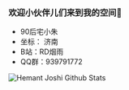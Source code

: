 ###  欢迎小伙伴儿们来到我的空间👋

* 90后宅小朱
* 坐标： 济南
* B站：RD烟雨
* QQ群：939791772


![Hemant Joshi Github Stats](https://github-readme-stats.vercel.app/api?username=aibayanyu20&show_icons=true&title_color=fff&icon_color=79ff97&text_color=9f9f9f&bg_color=151515&hide=["contribs"])
